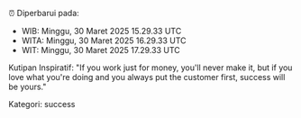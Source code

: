 ⏰ Diperbarui pada:
- WIB: Minggu, 30 Maret 2025 15.29.33 UTC
- WITA: Minggu, 30 Maret 2025 16.29.33 UTC
- WIT: Minggu, 30 Maret 2025 17.29.33 UTC

Kutipan Inspiratif:
"If you work just for money, you'll never make it, but if you love what you're doing and you always put the customer first, success will be yours."


Kategori: success

